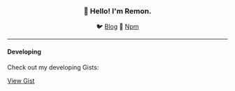 
<h3 align="center">👋 Hello! I'm Remon.</h3>

<p align="center">
  🐦 <a href="https://dev.to/remonhasan">Blog</a> 🐹
  <a href="https://www.npmjs.com/~remonhasan">Npm</a>
</p>

<hr>

<div class="container">
    <div class="row">
        <div class="col-lg-6 mb-4">
            <div class="card">
                <div class="card-body">
                    <h4 class="card-title">Developing</h4>
                    <p class="card-text">Check out my developing Gists:</p>
                    <a href="https://gist.github.com/Remonhasan/f3c4f184d3c2f9be70cdb5d57d79b2d7" class="btn btn-primary">View Gist</a>
                </div>
            </div>
        </div>
</div>

       


